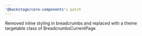 ```yaml
---
'@backstage/core-components': patch
---
```


Removed inline styling in breadcrumbs and replaced with a theme targetable class of BreadcrumbsCurrentPage
